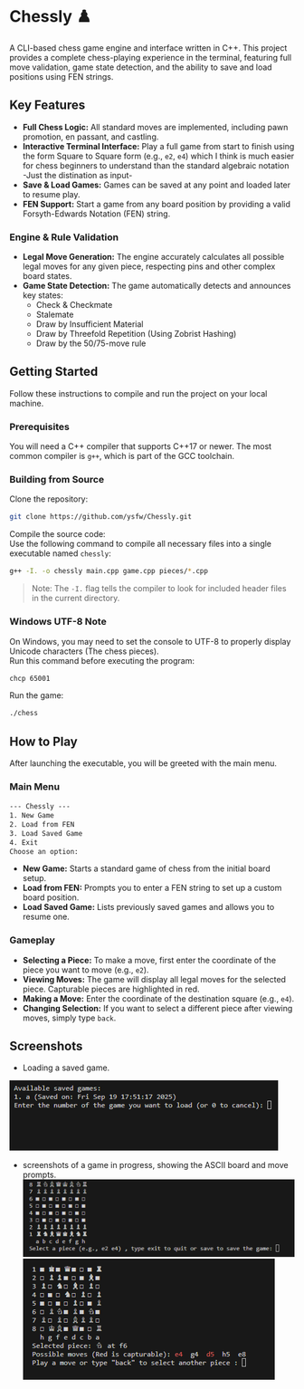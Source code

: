 # Chessly ♟️
A CLI-based chess game engine and interface written in C++. This project provides a complete chess-playing experience in the terminal, featuring full move validation, game state detection, and the ability to save and load positions using FEN strings.

## Key Features

- **Full Chess Logic:** All standard moves are implemented, including pawn promotion, en passant, and castling.
- **Interactive Terminal Interface:** Play a full game from start to finish using the form Square to Square form (e.g., `e2`, `e4`) which I think is much easier for chess beginners to understand than the standard algebraic notation -Just the distination as input-
- **Save & Load Games:** Games can be saved at any point and loaded later to resume play.
- **FEN Support:** Start a game from any board position by providing a valid Forsyth-Edwards Notation (FEN) string.

### Engine & Rule Validation
- **Legal Move Generation:** The engine accurately calculates all possible legal moves for any given piece, respecting pins and other complex board states.
- **Game State Detection:** The game automatically detects and announces key states:
  - Check & Checkmate
  - Stalemate
  - Draw by Insufficient Material
  - Draw by Threefold Repetition (Using Zobrist Hashing)
  - Draw by the 50/75-move rule



## Getting Started
Follow these instructions to compile and run the project on your local machine.

### Prerequisites
You will need a C++ compiler that supports C++17 or newer. The most common compiler is `g++`, which is part of the GCC toolchain.


### Building from Source
Clone the repository:

```bash
git clone https://github.com/ysfw/Chessly.git
```

Compile the source code:  
Use the following command to compile all necessary files into a single executable named `chessly`:

```bash
g++ -I. -o chessly main.cpp game.cpp pieces/*.cpp
```

> Note: The `-I.` flag tells the compiler to look for included header files in the current directory.

### Windows UTF-8 Note
On Windows, you may need to set the console to UTF-8 to properly display Unicode characters (The chess pieces).  
Run this command before executing the program:

```bash
chcp 65001
```

Run the game:

```bash
./chess
```

## How to Play
After launching the executable, you will be greeted with the main menu.

### Main Menu
```
--- Chessly ---
1. New Game
2. Load from FEN
3. Load Saved Game
4. Exit
Choose an option:
```

- **New Game:** Starts a standard game of chess from the initial board setup.
- **Load from FEN:** Prompts you to enter a FEN string to set up a custom board position.
- **Load Saved Game:** Lists previously saved games and allows you to resume one.

### Gameplay
- **Selecting a Piece:** To make a move, first enter the coordinate of the piece you want to move (e.g., `e2`).
- **Viewing Moves:** The game will display all legal moves for the selected piece. Capturable pieces are highlighted in red.
- **Making a Move:** Enter the coordinate of the destination square (e.g., `e4`).
- **Changing Selection:** If you want to select a different piece after viewing moves, simply type `back`.

## Screenshots
- Loading a saved game.


![Saved Games](Screenshots/savedGames.png)

- screenshots of a game in progress, showing the ASCII board and move prompts.
![Game in Progress1](Screenshots/Game1.png)
![Game in Progress2](Screenshots/Game2.png)

